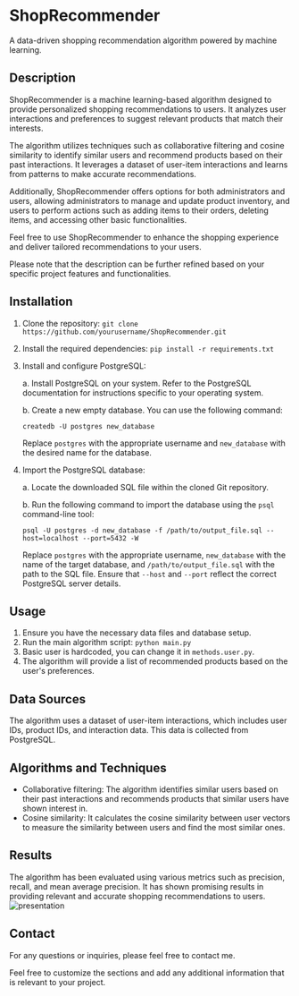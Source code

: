 # ShopRecommender

A data-driven shopping recommendation algorithm powered by machine learning.

## Description

ShopRecommender is a machine learning-based algorithm designed to provide personalized shopping recommendations to users. It analyzes user interactions and preferences to suggest relevant products that match their interests.

The algorithm utilizes techniques such as collaborative filtering and cosine similarity to identify similar users and recommend products based on their past interactions. It leverages a dataset of user-item interactions and learns from patterns to make accurate recommendations.

Additionally, ShopRecommender offers options for both administrators and users, allowing administrators to manage and update product inventory, and users to perform actions such as adding items to their orders, deleting items, and accessing other basic functionalities.

Feel free to use ShopRecommender to enhance the shopping experience and deliver tailored recommendations to your users.

Please note that the description can be further refined based on your specific project features and functionalities.

## Installation

1. Clone the repository: `git clone https://github.com/yourusername/ShopRecommender.git`
2. Install the required dependencies: `pip install -r requirements.txt`
3. Install and configure PostgreSQL:

   a. Install PostgreSQL on your system. Refer to the PostgreSQL documentation for instructions specific to your operating system.

   b. Create a new empty database. You can use the following command:
      ```
      createdb -U postgres new_database
      ```
      Replace `postgres` with the appropriate username and `new_database` with the desired name for the database.

4. Import the PostgreSQL database:

   a. Locate the downloaded SQL file within the cloned Git repository.

   b. Run the following command to import the database using the `psql` command-line tool:
      ```
      psql -U postgres -d new_database -f /path/to/output_file.sql --host=localhost --port=5432 -W
      ```
      Replace `postgres` with the appropriate username, `new_database` with the name of the target database, and `/path/to/output_file.sql` with the path to the SQL file. Ensure that `--host` and `--port` reflect the correct PostgreSQL server details.

## Usage

1. Ensure you have the necessary data files and database setup.
2. Run the main algorithm script: `python main.py`
3. Basic user is hardcoded, you can change it in `methods.user.py`.
4. The algorithm will provide a list of recommended products based on the user's preferences.

## Data Sources

The algorithm uses a dataset of user-item interactions, which includes user IDs, product IDs, and interaction data. This data is collected from PostgreSQL.


## Algorithms and Techniques

- Collaborative filtering: The algorithm identifies similar users based on their past interactions and recommends products that similar users have shown interest in.
- Cosine similarity: It calculates the cosine similarity between user vectors to measure the similarity between users and find the most similar ones.

## Results

The algorithm has been evaluated using various metrics such as precision, recall, and mean average precision. It has shown promising results in providing relevant and accurate shopping recommendations to users.
![presentation](rec_terminal.png)


## Contact

For any questions or inquiries, please feel free to contact me.

Feel free to customize the sections and add any additional information that is relevant to your project.
